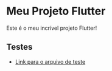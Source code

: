 # Meu Projeto Flutter

Este é o meu incrível projeto Flutter!

## Testes

- [Link para o arquivo de teste](./test/my_test.dart)